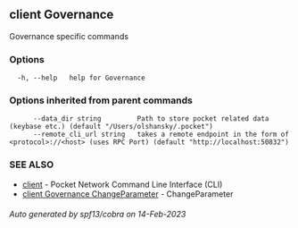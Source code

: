 ## client Governance

Governance specific commands

### Options

```
  -h, --help   help for Governance
```

### Options inherited from parent commands

```
      --data_dir string         Path to store pocket related data (keybase etc.) (default "/Users/olshansky/.pocket")
      --remote_cli_url string   takes a remote endpoint in the form of <protocol>://<host> (uses RPC Port) (default "http://localhost:50832")
```

### SEE ALSO

* [client](client.md)	 - Pocket Network Command Line Interface (CLI)
* [client Governance ChangeParameter](client_Governance_ChangeParameter.md)	 - ChangeParameter <owner> <key> <value>

###### Auto generated by spf13/cobra on 14-Feb-2023
